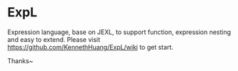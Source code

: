# ExpL
Expression language, base on JEXL, to support function, expression nesting and easy to extend.
Please visit https://github.com/KennethHuang/ExpL/wiki to get start.

Thanks~
